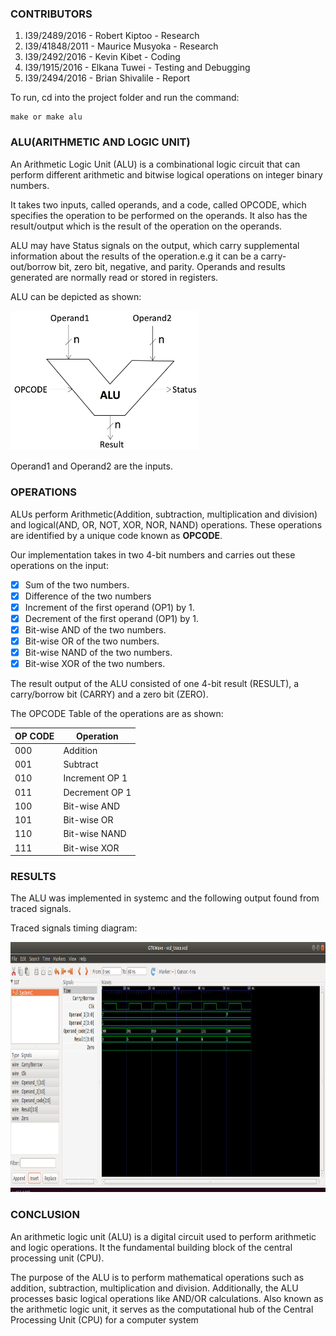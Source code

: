 

### CONTRIBUTORS
1. I39/2489/2016 	- Robert Kiptoo - Research
2. I39/41848/2011 	- Maurice Musyoka - Research
3. I39/2492/2016 	- Kevin Kibet - Coding
4. I39/1915/2016 	- Elkana Tuwei - Testing and Debugging
5. I39/2494/2016 	- Brian Shivalile - Report

To run, cd into the project folder and run the command:
```
make or make alu
```

### ALU(ARITHMETIC AND LOGIC UNIT)

An Arithmetic Logic Unit (ALU) is a combinational logic circuit that can perform different arithmetic and bitwise logical operations on integer binary numbers.

It takes two inputs, called operands, and a code, called OPCODE, which specifies the operation to be performed on the operands. It also has the result/output which is the result of the operation on the operands.

ALU may have Status signals on the output, which carry supplemental information about the results of the operation.e.g it can be a carry-out/borrow bit, zero bit, negative, and parity.
Operands and results generated are normally read or stored in registers.<br>

ALU can be depicted as shown:
<p align="left">
  <img src="images/alu.png" width="300"/>
</p>

Operand1 and Operand2 are the inputs.

### OPERATIONS

ALUs perform Arithmetic(Addition, subtraction, multiplication and division) and logical(AND, OR, NOT, XOR, NOR, NAND) operations. These operations are identified by a unique code known as **OPCODE**.

Our implementation takes in two 4-bit numbers and carries out these operations on the input:
- [X] Sum of the two numbers.
- [X] Difference of the two numbers
- [X] Increment of the first operand (OP1) by 1.
- [X] Decrement of the first operand (OP1) by 1.
- [X] Bit-wise AND of the two numbers.
- [X] Bit-wise OR of the two numbers.
- [X] Bit-wise NAND of the two numbers.
- [X] Bit-wise XOR of the two numbers.

The result output of the ALU consisted of one 4-bit result (RESULT), a carry/borrow bit (CARRY) and a zero bit (ZERO).

The OPCODE Table of the operations are as shown:

| OP CODE    |  Operation    |
|------------|----------------|
| 000        | Addition        |
| 001        | Subtract        |
| 010        | Increment OP 1  |
| 011        | Decrement OP 1  |
| 100        | Bit-wise AND     |
| 101        | Bit-wise OR      |
| 110        | Bit-wise NAND     |
| 111        | Bit-wise XOR        |


### RESULTS

The ALU was implemented in systemc and the following output found from traced signals.

Traced signals timing diagram:
<p align="left">
  <img src="images/vcd_trace_diagram.png" height="400"/>
<p>

### CONCLUSION
An arithmetic logic unit (ALU) is a digital circuit used to perform arithmetic and logic operations. It  the fundamental building block of the central processing unit (CPU).

The purpose of the ALU is to perform mathematical operations such as addition, subtraction, multiplication and division. Additionally, the ALU processes basic logical operations like AND/OR calculations. Also known as the arithmetic logic unit, it serves as the computational hub of the Central Processing Unit (CPU) for a computer system

